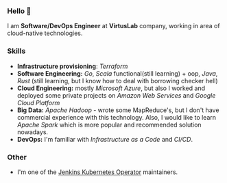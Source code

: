 ### Hello 👋

I am **Software/DevOps Engineer** at **VirtusLab** company, working in area of cloud-native technologies.

### Skills
* **Infrastructure provisioning**: *Terraform*
* **Software Engineering:** *Go*, *Scala* functional(still learning) + oop, *Java*, *Rust* (still learning, but I know how to deal with borrowing checker hell)
* **Cloud Engineering:** mostly *Microsoft Azure*, but also I worked and deployed some private projects on *Amazon Web Services* and *Google Cloud Platform*
* **Big Data:** *Apache Hadoop* - wrote some MapReduce's, but I don't have commercial experience with this technology. Also, I would like to learn *Apache Spark* which is more popular and recommended solution nowadays. 
* **DevOps:** I'm famillar with *Infrastructure as a Code* and *CI/CD*.

### Other
* I'm one of the [Jenkins Kubernetes Operator](https://github.com/jenkinsci/kubernetes-operator) maintainers.
